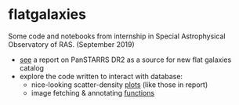 # flatgalaxies

Some code and notebooks from internship in Special Astrophysical Observatory of RAS.
(September 2019)

- [see](https://taxus-d.github.io/flatgalaxies/panstarrs-flat-galaxies-report.html) a report on PanSTARRS DR2 as a source for new flat galaxies catalog
- explore the code written to interact with database:
  * nice-looking scatter-density [plots](https://github.com/taxus-d/flatgalaxies/blob/master/code/plotutils.py#L129) (like those in report)
  * image fetching & annotating [functions](https://github.com/taxus-d/flatgalaxies/blob/master/code/crosstools.py)
